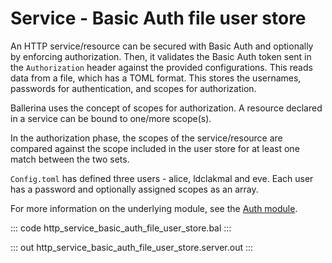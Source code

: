 # Service - Basic Auth file user store

An HTTP service/resource can be secured with Basic Auth and optionally by
enforcing authorization. Then, it validates the Basic Auth token sent in the
`Authorization` header against the provided configurations. This reads data
from a file, which has a TOML format. This stores the usernames, passwords
for authentication, and scopes for authorization.

Ballerina uses the concept of scopes for authorization. A resource declared
in a service can be bound to one/more scope(s).

In the authorization phase, the scopes of the service/resource are compared
against the scope included in the user store for at least one match between
the two sets.

`Config.toml` has defined three users - alice, ldclakmal and eve. Each user has a
password and optionally assigned scopes as an array.

For more information on the underlying module,
see the [Auth module](https://docs.central.ballerina.io/ballerina/auth/latest/).

::: code http_service_basic_auth_file_user_store.bal :::

::: out http_service_basic_auth_file_user_store.server.out :::